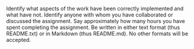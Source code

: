 Identify what aspects of the work have been correctly implemented and what have not.
Identify anyone with whom you have collaborated or discussed the assignment.
Say approximately how many hours you have spent completing the assignment.
Be written in either text format (thus README.txt) or in Markdown (thus README.md). No other formats will be accepted.